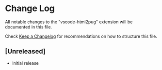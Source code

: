 # Change Log
All notable changes to the "vscode-html2pug" extension will be documented in this file.

Check [Keep a Changelog](http://keepachangelog.com/) for recommendations on how to structure this file.

## [Unreleased]
- Initial release